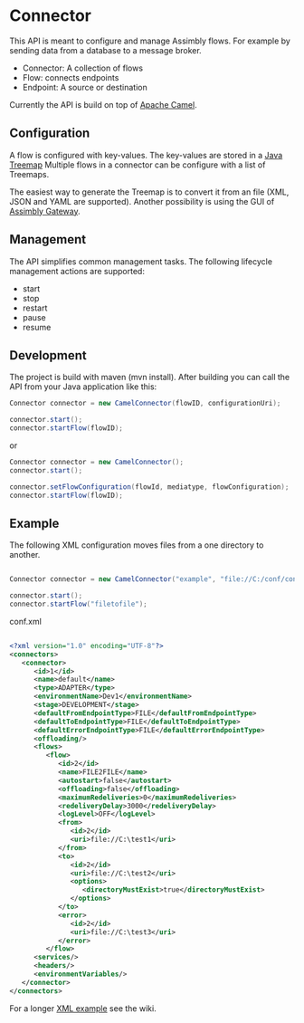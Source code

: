 # Connector

This API is meant to configure and manage Assimbly flows. For example by sending data from a database to
a message broker.

   * Connector: A collection of flows
   * Flow: connects endpoints
   * Endpoint: A source or destination
   
Currently the API is build on top of [Apache Camel](https://github.com/apache/camel).

## Configuration

A flow is configured with key-values. The key-values are stored in a [Java Treemap](https://beginnersbook.com/2013/12/treemap-in-java-with-example/)
Multiple flows in a connector can be configure with a list of Treemaps. 

The easiest way to generate the Treemap is to convert it from an file (XML, JSON and YAML are supported). Another possibility is using the
GUI of [Assimbly Gateway](https://github.com/assimbly/gateway). 

## Management

The API simplifies common management tasks. The following lifecycle management actions are supported:

* start
* stop
* restart
* pause
* resume


## Development

The project is build with maven (mvn install). After building you can call the API from your Java application like this: 

```java
Connector connector = new CamelConnector(flowID, configurationUri);

connector.start();
connector.startFlow(flowID);
```

or

```java
Connector connector = new CamelConnector();
connector.start();

connector.setFlowConfiguration(flowId, mediatype, flowConfiguration);
connector.startFlow(flowID);
```

## Example

The following XML configuration moves files from a one directory to another.

```java

Connector connector = new CamelConnector("example", "file://C:/conf/conf.xml");

connector.start();
connector.startFlow("filetofile");

```

conf.xml
```xml

<?xml version="1.0" encoding="UTF-8"?>
<connectors>
   <connector>
      <id>1</id>
      <name>default</name>
      <type>ADAPTER</type>
      <environmentName>Dev1</environmentName>
      <stage>DEVELOPMENT</stage>
      <defaultFromEndpointType>FILE</defaultFromEndpointType>
      <defaultToEndpointType>FILE</defaultToEndpointType>
      <defaultErrorEndpointType>FILE</defaultErrorEndpointType>
      <offloading/>
      <flows>
         <flow>
            <id>2</id>
            <name>FILE2FILE</name>
            <autostart>false</autostart>
            <offloading>false</offloading>
            <maximumRedeliveries>0</maximumRedeliveries>
            <redeliveryDelay>3000</redeliveryDelay>
            <logLevel>OFF</logLevel>
            <from>
               <id>2</id>
               <uri>file://C:\test1</uri>
            </from>
            <to>
               <id>2</id>
               <uri>file://C:\test2</uri>
               <options>
                  <directoryMustExist>true</directoryMustExist>
               </options>
            </to>
            <error>
               <id>2</id>
               <uri>file://C:\test3</uri>
            </error>
         </flow>
      <services/>
      <headers/>
      <environmentVariables/>
   </connector>
</connectors>

```

For a longer [XML example](https://github.com/assimbly/connector/wiki/XML-Configuration-Example) see the wiki. 